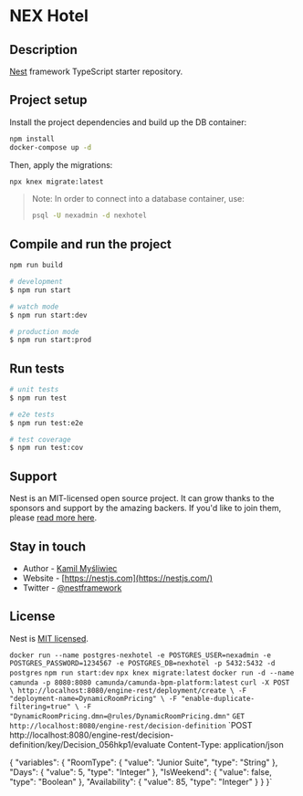 # NEX Hotel

## Description

[Nest](https://github.com/nestjs/nest) framework TypeScript starter repository.

## Project setup

Install the project dependencies and build up the DB container:

```bash
npm install
docker-compose up -d
```

Then, apply the migrations:

```bash
npx knex migrate:latest
```

> Note: In order to connect into a database container, use:
>
> ```bash
> psql -U nexadmin -d nexhotel
> ```

## Compile and run the project

```bash
npm run build

# development
$ npm run start

# watch mode
$ npm run start:dev

# production mode
$ npm run start:prod
```

## Run tests

```bash
# unit tests
$ npm run test

# e2e tests
$ npm run test:e2e

# test coverage
$ npm run test:cov
```

## Support

Nest is an MIT-licensed open source project. It can grow thanks to the sponsors and support by the amazing backers. If you'd like to join them, please [read more here](https://docs.nestjs.com/support).

## Stay in touch

- Author - [Kamil Myśliwiec](https://twitter.com/kammysliwiec)
- Website - [https://nestjs.com](https://nestjs.com/)
- Twitter - [@nestframework](https://twitter.com/nestframework)

## License

Nest is [MIT licensed](https://github.com/nestjs/nest/blob/master/LICENSE).

`docker run --name postgres-nexhotel -e POSTGRES_USER=nexadmin -e POSTGRES_PASSWORD=1234567 -e POSTGRES_DB=nexhotel -p 5432:5432 -d postgres`
`npm run start:dev`
`npx knex migrate:latest`
`docker run -d --name camunda -p 8080:8080 camunda/camunda-bpm-platform:latest`
`curl -X POST \
  http://localhost:8080/engine-rest/deployment/create \
  -F "deployment-name=DynamicRoomPricing" \
  -F "enable-duplicate-filtering=true" \
  -F "DynamicRoomPricing.dmn=@rules/DynamicRoomPricing.dmn"`
`GET http://localhost:8080/engine-rest/decision-definition`
`POST http://localhost:8080/engine-rest/decision-definition/key/Decision_056hkp1/evaluate
Content-Type: application/json

{
  "variables": {
    "RoomType": { "value": "Junior Suite", "type": "String" },
    "Days": { "value": 5, "type": "Integer" },
    "IsWeekend": { "value": false, "type": "Boolean" },
    "Availability": { "value": 85, "type": "Integer" }
  }
}`
